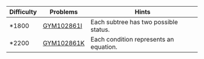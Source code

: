 | Difficulty | Problems | Hints |
| -------- | -------- | -------- |
| *1800 | [GYM102861I](https://codeforces.com/gym/102861/problem/I) | Each subtree has two possible status. |
| *2200 | [GYM102861K](https://codeforces.com/gym/102861/problem/K) | Each condition represents an equation. |